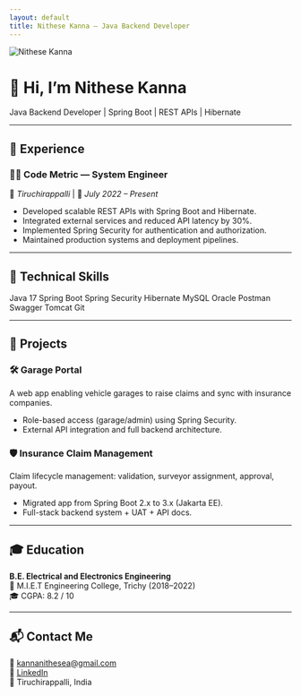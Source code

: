 ```yaml
---
layout: default
title: Nithese Kanna – Java Backend Developer
---
```


<div class="profile">
  <img src="{{ site.baseurl }}/assets/img/profile.jpg" alt="Nithese Kanna" class="profile-img" />
  <h1>👋 Hi, I’m <span class="highlight">Nithese Kanna</span></h1>
  <p class="subtitle">Java Backend Developer | Spring Boot | REST APIs | Hibernate</p>
</div>

---

## 💼 Experience

### 🧑‍💻 Code Metric — System Engineer  
📍 *Tiruchirappalli* | 📅 *July 2022 – Present*

- Developed scalable REST APIs with Spring Boot and Hibernate.
- Integrated external services and reduced API latency by 30%.
- Implemented Spring Security for authentication and authorization.
- Maintained production systems and deployment pipelines.

---

## 🧠 Technical Skills

<div class="skills">
  <span>Java 17</span>
  <span>Spring Boot</span>
  <span>Spring Security</span>
  <span>Hibernate</span>
  <span>MySQL</span>
  <span>Oracle</span>
  <span>Postman</span>
  <span>Swagger</span>
  <span>Tomcat</span>
  <span>Git</span>
</div>

---

## 🚀 Projects

### 🛠 Garage Portal  
A web app enabling vehicle garages to raise claims and sync with insurance companies.

- Role-based access (garage/admin) using Spring Security.
- External API integration and full backend architecture.

### 🛡 Insurance Claim Management  
Claim lifecycle management: validation, surveyor assignment, approval, payout.

- Migrated app from Spring Boot 2.x to 3.x (Jakarta EE).
- Full-stack backend system + UAT + API docs.

---

## 🎓 Education

**B.E. Electrical and Electronics Engineering**  
📍 M.I.E.T Engineering College, Trichy (2018–2022)  
🎓 CGPA: 8.2 / 10

---

## 📬 Contact Me

📧 [kannanithesea@gmail.com](mailto:kannanithesea@gmail.com)  
🔗 [LinkedIn](https://www.linkedin.com/in/nithese-kanna)  
📍 Tiruchirappalli, India
